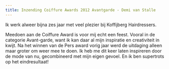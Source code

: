 ```yaml
---
title: Inzending Coiffure Awards 2012 Avantgarde - Demi van Stalle
---
```

Ik werk alweer bijna zes jaar met veel plezier bij Koffijberg Hairdressers. 

Meedoen aan de Coiffure Award is voor mij echt een feest. Vooral in de categorie Avant-garde, want ik kan daar al mijn inspiratie en creativiteit in kwijt. Na het winnen van de Pers award vorig jaar werd de uitdaging alleen maar groter om weer mee te doen. Ik heb me dit keer laten inspireren door de mode van nu, gecombineerd met mijn eigen gevoel. En ik ben supertrots op het eindresultaat!